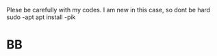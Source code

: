 Plese be carefully with my codes. I am new in this case, so dont be hard
sudo -apt
apt install -pik
# BB
